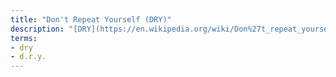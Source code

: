```yaml
---
title: "Don't Repeat Yourself (DRY)"
description: "[DRY](https://en.wikipedia.org/wiki/Don%27t_repeat_yourself) is an acronym for \"Don't Repeat Yourself", which refers to the aim of reducing repetition of software code through copy-and-paste."
terms:
- dry
- d.r.y.
---
```


